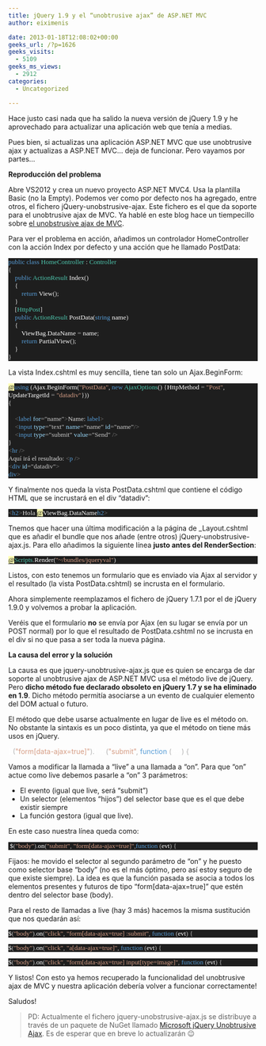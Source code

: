 ```yaml
---
title: jQuery 1.9 y el “unobtrusive ajax” de ASP.NET MVC
author: eiximenis

date: 2013-01-18T12:08:02+00:00
geeks_url: /?p=1626
geeks_visits:
  - 5109
geeks_ms_views:
  - 2912
categories:
  - Uncategorized

---
```

Hace justo casi nada que ha salido la nueva versión de jQuery 1.9 y he aprovechado para actualizar una aplicación web que tenía a medias.

Pues bien, si actualizas una aplicación ASP.NET MVC que use unobtrusive ajax y actualizas a ASP.NET MVC… deja de funcionar. Pero vayamos por partes…

**Reproducción del problema**

Abre VS2012 y crea un nuevo proyecto ASP.NET MVC4. Usa la plantilla Basic (no la Empty). Podemos ver como por defecto nos ha agregado, entre otros, el fichero jQuery-unobstrusive-ajax. Este fichero es el que da soporte para el unobtrusive ajax de MVC. Ya hablé en este blog hace un tiempecillo sobre <a href="http://geeks.ms/blogs/etomas/archive/2010/11/09/unobtrusive-ajax-en-mvc3.aspx" target="_blank" rel="noopener noreferrer">el unobstrusive ajax de MVC</a>. 

Para ver el problema en acción, añadimos un controlador HomeController con la acción Index por defecto y una acción que he llamado PostData:

<div style="font-size: 10pt; font-family: consolas; background: #1e1e1e; color: #dcdcdc">
  <p style="margin: 0px">
    <span style="color: #569cd6">public</span> <span style="color: #569cd6">class</span> <span style="color: #4ec9b0">HomeController</span> : <span style="color: #4ec9b0">Controller</span>
  </p>
  
  <p style="margin: 0px">
    {
  </p>
  
  <p style="margin: 0px">
    &#160;&#160;&#160; <span style="color: #569cd6">public</span> <span style="color: #4ec9b0">ActionResult</span> <span style="color: white">Index</span>()
  </p>
  
  <p style="margin: 0px">
    &#160;&#160;&#160; {
  </p>
  
  <p style="margin: 0px">
    &#160;&#160;&#160;&#160;&#160;&#160;&#160; <span style="color: #569cd6">return</span> <span style="color: white">View</span>();
  </p>
  
  <p style="margin: 0px">
    &#160;&#160;&#160; }
  </p>
  
  <p style="margin: 0px">
    &#160;&#160;&#160; [<span style="color: #4ec9b0">HttpPost</span>]
  </p>
  
  <p style="margin: 0px">
    &#160;&#160;&#160; <span style="color: #569cd6">public</span> <span style="color: #4ec9b0">ActionResult</span> <span style="color: white">PostData</span>(<span style="color: #569cd6">string</span> <span style="color: white">name</span>)
  </p>
  
  <p style="margin: 0px">
    &#160;&#160;&#160; {
  </p>
  
  <p style="margin: 0px">
    &#160;&#160;&#160;&#160;&#160;&#160;&#160; <span style="color: white">ViewBag</span><span style="color: #b4b4b4">.</span><span style="color: white">DataName</span> <span style="color: #b4b4b4">=</span> <span style="color: white">name</span>;
  </p>
  
  <p style="margin: 0px">
    &#160;&#160;&#160;&#160;&#160;&#160;&#160; <span style="color: #569cd6">return</span> <span style="color: white">PartialView</span>();
  </p>
  
  <p style="margin: 0px">
    &#160;&#160;&#160; }
  </p>
  
  <p style="margin: 0px">
    }
  </p></p>
</div>

La vista Index.cshtml es muy sencilla, tiene tan solo un Ajax.BeginForm:

<div style="font-size: 10pt; font-family: consolas; background: #1e1e1e; color: #dcdcdc">
  <p style="margin: 0px">
    <span style="background: #ffffb3; color: black">@</span><span style="color: #569cd6">using</span> (<span style="color: white">Ajax</span><span style="color: #b4b4b4">.</span><span style="color: white">BeginForm</span>(<span style="color: #d69d85">"PostData"</span>, <span style="color: #569cd6">new</span> <span style="color: #4ec9b0">AjaxOptions</span>() {<span style="color: white">HttpMethod</span> <span style="color: #b4b4b4">=</span> <span style="color: #d69d85">"Post"</span>, <span style="color: white">UpdateTargetId</span> <span style="color: #b4b4b4">=</span> <span style="color: #d69d85">"datadiv"</span>}))
  </p>
  
  <p style="margin: 0px">
    {
  </p>
  
  <p style="margin: 0px">
    &#160;
  </p>
  
  <p style="margin: 0px">
    &#160;&#160;&#160; <span style="color: gray"><</span><span style="color: #569cd6">label</span> <span style="color: #9cdcfe">for</span><span style="color: #b4b4b4">=</span><span style="color: #c8c8c8">"name"</span><span style="color: gray">></span>Name: <span style="color: gray"></</span><span style="color: #569cd6">label</span><span style="color: gray">></span>
  </p>
  
  <p style="margin: 0px">
    &#160;&#160;&#160; <span style="color: gray"><</span><span style="color: #569cd6">input</span> <span style="color: #9cdcfe">type</span><span style="color: #b4b4b4">=</span><span style="color: #c8c8c8">"text"</span> <span style="color: #9cdcfe">name</span><span style="color: #b4b4b4">=</span><span style="color: #c8c8c8">"name"</span> <span style="color: #9cdcfe">id</span><span style="color: #b4b4b4">=</span><span style="color: #c8c8c8">"name"</span><span style="color: gray">/></span>
  </p>
  
  <p style="margin: 0px">
    &#160;&#160;&#160; <span style="color: gray"><</span><span style="color: #569cd6">input</span> <span style="color: #9cdcfe">type</span><span style="color: #b4b4b4">=</span><span style="color: #c8c8c8">"submit"</span> <span style="color: #9cdcfe">value</span><span style="color: #b4b4b4">=</span><span style="color: #c8c8c8">"Send"</span> <span style="color: gray">/></span>
  </p>
  
  <p style="margin: 0px">
    }
  </p>
  
  <p style="margin: 0px">
    <span style="color: gray"><</span><span style="color: #569cd6">hr</span> <span style="color: gray">/></span>
  </p>
  
  <p style="margin: 0px">
    Aquí irá el resultado: <span style="color: gray"><</span><span style="color: #569cd6">p</span> <span style="color: gray">/></span>
  </p>
  
  <p style="margin: 0px">
    <span style="color: gray"><</span><span style="color: #569cd6">div</span> <span style="color: #9cdcfe">id</span><span style="color: #b4b4b4">=</span><span style="color: #c8c8c8">"datadiv"</span><span style="color: gray">></span>
  </p>
  
  <p style="margin: 0px">
    <span style="color: gray"></</span><span style="color: #569cd6">div</span><span style="color: gray">></span>
  </p></p>
</div>

Y finalmente nos queda la vista PostData.cshtml que contiene el código HTML que se incrustará en el div “datadiv”:

<div style="font-size: 10pt; font-family: consolas; background: #1e1e1e; color: #dcdcdc">
  <p style="margin: 0px">
    <span style="color: gray"><</span><span style="color: #569cd6">h2</span><span style="color: gray">></span>Hola <span style="background: #ffffb3; color: black">@</span><span style="color: white">ViewBag</span><span style="color: #b4b4b4">.</span><span style="color: white">DataName</span><span style="color: gray"></</span><span style="color: #569cd6">h2</span><span style="color: gray">></span>
  </p></p>
</div>

Tnemos que hacer una última modificación a la página de _Layout.cshtml que es añadir el bundle que nos añade (entre otros) jQuery-unobstrusive-ajax.js. Para ello añadimos la siguiente línea **justo antes del RenderSection**:

<div style="font-size: 10pt; font-family: consolas; background: #1e1e1e; color: #dcdcdc">
  <p style="margin: 0px">
    <span style="background: #ffffb3; color: black">@</span><span style="color: #4ec9b0">Scripts</span><span style="color: #b4b4b4">.</span><span style="color: white">Render</span>(<span style="color: #d69d85">"~/bundles/jqueryval"</span>)
  </p></p>
</div>

Listos, con esto tenemos un formulario que es enviado via Ajax al servidor y el resultado (la vista PostData.cshtml) se incrusta en el formulario.

Ahora simplemente reemplazamos el fichero de jQuery 1.7.1 por el de jQuery 1.9.0 y volvemos a probar la aplicación.

Veréis que el formulario **no** se envía por Ajax (en su lugar se envía por un POST normal) por lo que el resultado de PostData.cshtml no se incrusta en el div si no que pasa a ser toda la nueva página.

**La causa del error y la solución**

La causa es que jquery-unobtrusive-ajax.js que es quien se encarga de dar soporte al unobtrusive ajax de ASP.NET MVC usa el método live de jQuery. Pero **dicho método fue declarado obsoleto en jQuery 1.7 y se ha eliminado en 1.9**. Dicho método permitía asociarse a un evento de cualquier elemento del DOM actual o futuro.

El método que debe usarse actualmente en lugar de live es el método on. No obstante la sintaxis es un poco distinta, ya que el método on tiene más usos en jQuery.

<div st
yle="font-size: 10pt; font-family: consolas; background: #1e1e1e; color: #dcdcdc">
  </p> 
  
  <p style="margin: 0px">
    <span style="color: white">$</span><span style="color: #b4b4b4">(</span><span style="color: #d69d85">"form[data-ajax=true]"</span><span style="color: #b4b4b4">).</span><span style="color: white">live</span><span style="color: #b4b4b4">(</span><span style="color: #d69d85">"submit"</span><span style="color: #b4b4b4">,</span> <span style="color: #569cd6">function</span> <span style="color: #b4b4b4">(</span><span style="color: white">evt</span><span style="color: #b4b4b4">)</span> <span style="color: #b4b4b4">{</span>
  </p></p>
</div>

Vamos a modificar la llamada a “live” a una llamada a “on”. Para que “on” actue como live debemos pasarle a “on” 3 parámetros:

  * El evento (igual que live, será “submit”) 
  * Un selector (elementos “hijos”) del selector base que es el que debe existir siempre 
  * La función gestora (igual que live). 

En este caso nuestra línea queda como:

<div style="font-size: 10pt; font-family: consolas; background: #1e1e1e; color: #dcdcdc">
  <p style="margin: 0px">
    &#160;<span style="color: white">$</span><span style="color: #b4b4b4">(</span><span style="color: #d69d85">"body"</span><span style="color: #b4b4b4">).</span><span style="color: white">on</span><span style="color: #b4b4b4">(</span><span style="color: #d69d85">"submit"</span><span style="color: #b4b4b4">,</span> <span style="color: #d69d85">"form[data-ajax=true]"</span><span style="color: #b4b4b4">,</span><span style="color: #569cd6">function</span> <span style="color: #b4b4b4">(</span><span style="color: white">evt</span><span style="color: #b4b4b4">)</span> <span style="color: #b4b4b4">{</span>
  </p></p>
</div>

Fijaos: he movido el selector al segundo parámetro de “on” y he puesto como selector base “body” (no es el más óptimo, pero así estoy seguro de que existe siempre). La idea es que la función pasada se asocia a todos los elementos presentes y futuros de tipo “form[data-ajax=true]” que estén dentro del selector base (body).

Para el resto de llamadas a live (hay 3 más) hacemos la misma sustitución que nos quedarán así:

<div style="font-size: 10pt; font-family: consolas; background: #1e1e1e; color: #dcdcdc">
  <p style="margin: 0px">
    <span style="color: white">$</span><span style="color: #b4b4b4">(</span><span style="color: #d69d85">"body"</span><span style="color: #b4b4b4">).</span><span style="color: white">on</span><span style="color: #b4b4b4">(</span><span style="color: #d69d85">"click"</span><span style="color: #b4b4b4">,</span> <span style="color: #d69d85">"form[data-ajax=true] :submit"</span><span style="color: #b4b4b4">,</span> <span style="color: #569cd6">function</span> <span style="color: #b4b4b4">(</span><span style="color: white">evt</span><span style="color: #b4b4b4">)</span> <span style="color: #b4b4b4">{</span>
  </p></p>
</div>

<div style="font-size: 10pt; font-family: consolas; background: #1e1e1e; color: #dcdcdc">
  <p style="margin: 0px">
    <span style="color: white">$</span><span style="color: #b4b4b4">(</span><span style="color: #d69d85">"body"</span><span style="color: #b4b4b4">).</span><span style="color: white">on</span><span style="color: #b4b4b4">(</span><span style="color: #d69d85">"click"</span><span style="color: #b4b4b4">,</span> <span style="color: #d69d85">"a[data-ajax=true]"</span><span style="color: #b4b4b4">,</span> <span style="color: #569cd6">function</span> <span style="color: #b4b4b4">(</span><span style="color: white">evt</span><span style="color: #b4b4b4">)</span> <span style="color: #b4b4b4">{</span>
  </p></p>
</div>

<div style="font-size: 10pt; font-family: consolas; background: #1e1e1e; color: #dcdcdc">
  <p style="margin: 0px">
    <span style="color: white">$</span><span style="color: #b4b4b4">(</span><span style="color: #d69d85">"body"</span><span style="color: #b4b4b4">).</span><span style="color: white">on</span><span style="color: #b4b4b4">(</span><span style="color: #d69d85">"click"</span><span style="color: #b4b4b4">,</span> <span style="color: #d69d85">"form[data-ajax=true] input[type=image]"</span><span style="color: #b4b4b4">,</span> <span style="color: #569cd6">function</span> <span style="color: #b4b4b4">(</span><span style="color: white">evt</span><span style="color: #b4b4b4">)</span> <span style="color: #b4b4b4">{</span>
  </p></p>
</div>

Y listos! Con esto ya hemos recuperado la funcionalidad del unobtrusive ajax de MVC y nuestra aplicación debería volver a funcionar correctamente!

Saludos!

> PD: Actualmente el fichero jquery-unobstrusive-ajax.js se distribuye a través de un paquete de NuGet llamado <a href="http://nuget.org/packages/Microsoft.jQuery.Unobtrusive.Ajax" target="_blank" rel="noopener noreferrer">Microsoft jQuery Unobtrusive Ajax</a>. Es de esperar que en breve lo actualizarán 😉